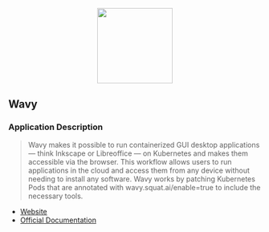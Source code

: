 <p align="center">
<img width="150" height="150" src="https://avatars.githubusercontent.com/u/128749691?s=150&v=4">
</p>

## Wavy

### Application Description

> Wavy makes it possible to run containerized GUI desktop applications — think Inkscape or Libreoffice — on Kubernetes and makes them accessible via the browser. This workflow allows users to run applications in the cloud and access them from any device without needing to install any software. Wavy works by patching Kubernetes Pods that are annotated with wavy.squat.ai/enable=true to include the necessary tools.

- [Website][website-uri]
- [Official Documentation][docs-uri]

[website-uri]: https://github.com/wavyland/wavy
[docs-uri]: https://github.com/wavyland/wavy/blob/main/README.md

